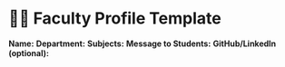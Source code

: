 # 👨‍🏫 Faculty Profile Template

**Name:** 
**Department:** 
**Subjects:** 
**Message to Students:** 
**GitHub/LinkedIn (optional):**
